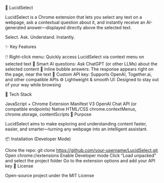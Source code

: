 📘 LucidSelect

LucidSelect is a Chrome extension that lets you select any text on a webpage, ask a contextual question about it, and instantly receive an AI-generated answer—displayed directly above the selected text.

Select. Ask. Understand. Instantly.

✨ Key Features

🖱️ Right-click menu: Quickly access LucidSelect via context menu on selected text 🧠 Smart AI questions: Ask ChatGPT (or other LLMs) about the selected content 💬 Inline bubble answers: The response appears right on the page, near the text 🔐 Custom API key: Supports OpenAI, Together.ai, and other compatible APIs ⚙️ Lightweight & smooth UI: Designed to stay out of your way while browsing

🔧 Tech Stack

JavaScript + Chrome Extension Manifest V3
OpenAI Chat API (or compatible endpoints)
Native HTML/CSS
chrome.contextMenus, chrome.storage, contentScripts
🚀 Purpose

LucidSelect aims to make exploring and understanding content faster, easier, and smarter—turning any webpage into an intelligent assistant.

📦 Installation (Developer Mode)

Clone the repo:
git clone https://github.com/your-username/LucidSelect.git
Open chrome://extensions
Enable Developer mode
Click “Load unpacked” and select the project folder
Go to the extension options and add your API key
📜 License

Open-source project under the MIT License

